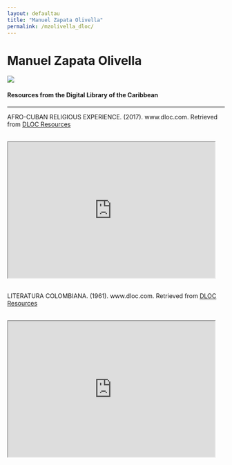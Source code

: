 ```yaml
---
layout: defaultau
title: "Manuel Zapata Olivella"
permalink: /mzolivella_dloc/
---
```

<!-- partial:index.partial.html -->
<div class="content">
    <h1>Manuel Zapata Olivella</h1>
    <div class="quote">
        <div><img src="http://www.loc.gov/static/managed-content/uploads/sites/7/2015/08/Manuel-Zapata-Olivella.jpg" class="logo"></div>
    </div>
    <body>
    <h4>Resources from the Digital Library of the Caribbean</h4><hr>
    <div class="container-mt-5">
      <div class="row">
            <div class="col-md-6">
                <p>AFRO-CUBAN RELIGIOUS EXPERIENCE. (2017). www.dloc.com. Retrieved from <a href="https://www.dloc.com/AA00061989/00001/pdf" target="_blank">DLOC Resources</a></p><br>
                <iframe width="95%" height="315" src="https://www.dloc.com/AA00061989/00001/pdf"></iframe>
                <br>
                <br>
        </div>
      <div class="col-md-6">
            <p>LITERATURA COLOMBIANA. (1961). www.dloc.com. Retrieved from <a href="https://www.dloc.com/UF00078503/00001/images" target="_blank">DLOC Resources</a></p><br>
            <iframe width="95%" height="315" src="https://www.dloc.com/UF00078503/00001/images"></iframe>
            <br>
            <br>
        </div>
        </div>
    </body> 
          </div>
  <!-- partial -->
<script src='https://cdnjs.cloudflare.com/ajax/libs/jquery/3.1.1/jquery.min.js'></script><script  src="{{ site.baseurl }}/assets/js/authorscript.js"></script>
